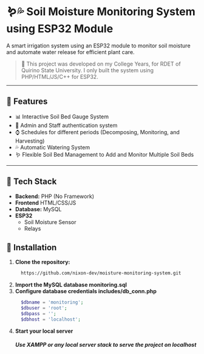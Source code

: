 # 🪱💦 Soil Moisture Monitoring System using ESP32 Module

A smart irrigation system using an ESP32 module to monitor soil moisture and automate water release for efficient plant care.


> 🚀 This project was developed on my College Years, for RDET of Quirino State University. I only built the system using PHP/HTML/JS/C++ for ESP32.

---

## 📌 Features

- 📊 Interactive Soil Bed Gauge System
- 🔐 Admin and Staff authentication system
- ⌚ Schedules for different periods (Decomposing, Monitoring, and Harvesting)
- 💦 Automatic Watering System
- 🪱 Flexible Soil Bed Management to Add and Monitor Multiple Soil Beds

---

## 🧰 Tech Stack

- **Backend:** PHP (No Framework)
- **Frontend** HTML/CSS/JS
- **Database:** MySQL
- **ESP32**
  - Soil Moisture Sensor
  - Relays


  

## 🔧 Installation

1. **Clone the repository:**
   ```bash
     https://github.com/nixon-dev/moisture-monitoring-system.git
3. **Import the MySQL database monitoring.sql**
5. **Configure database credentials includes/db_conn.php**
      ```php
        $dbname = 'monitoring';
        $dbuser = 'root';
        $dbpass = '';
        $dbhost = 'localhost';
      ```
 6. **Start your local server**
      <h5>Use XAMPP or any local server stack to serve the project on localhost</h5>


